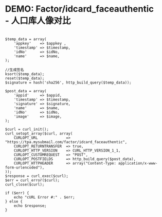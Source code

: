 # DEMO: Factor/idcard_faceauthentic - 人口库人像对比
<br>
<?php
    /*****************
     * 示例代码
     ******************/
    //appid参数 appkey参数在     身份认证-创建/管理AppID中获取
    $appid      = '6***3';                                                                  //appid参数
    $appkey     = '5d****************************58';                                       //appkey参数
    $timestamp  = time();                                                                   //获取当前时间戳
    $name       = '***';                                                                    //待验证用户姓名
    $idNo       = '3****************3';                                                     //待验证用户 身份证号码
    $image      = 'data:image/......';                                                      //图片的base64编码，此接口仅支持base64编码

    $temp_data = array(
        'appkey'    => $appkey ,
        'timestamp' => $timestamp,
        'idNo'      => $idNo,
        'name'      => $name,
    );
    
    //生成签名
    ksort($temp_data);
    reset($temp_data);
    $signature = hash('sha256', http_build_query($temp_data));
    
    $post_data = array(
        'appid'     => $appid,
        'timestamp' => $timestamp,
        'signature' => $signature,
        'name'      => $name,
        'idNo'      => $idNo,
        'image'     => $image,
    );
    
    $curl = curl_init();
    curl_setopt_array($curl, array(
        CURLOPT_URL             => "https://tpa.mysubmail.com/factor/idcard_faceauthentic",
        CURLOPT_RETURNTRANSFER  => true,
        CURLOPT_HTTP_VERSION    => CURL_HTTP_VERSION_1_1,
        CURLOPT_CUSTOMREQUEST   => "POST",
        CURLOPT_POSTFIELDS      => http_build_query($post_data),
        CURLOPT_HTTPHEADER      => array("Content-Type: application/x-www-form-urlencoded"),
    ));
    $response = curl_exec($curl);
    $err = curl_error($curl);
    curl_close($curl);
    
    if ($err) {
        echo "cURL Error #:" . $err;
    } else {
        echo $response;
    }